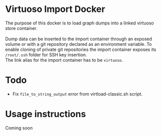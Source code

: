 # Virtuoso Import Docker

The purpose of this docker is to load graph dumps into a linked virtuoso store container.<br /><br />
Dump data can be inserted to the import container through an exposed volume or with a git repository declared as an environment variable. To enable cloning of private git repositories the import container exposes its `/root/.ssh` folder for SSH key insertion. <br />
The link alias for the import container has to be `virtuoso`.

# Todo

- Fix `file_to_string_output` error from virtload-classic.sh script.

# Usage instructions

Coming soon
